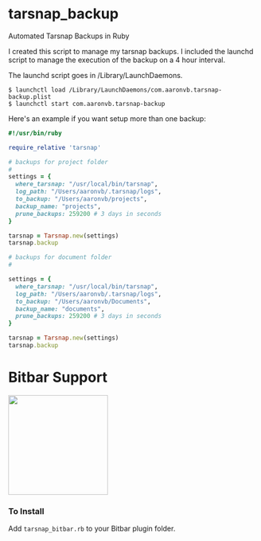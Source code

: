 tarsnap_backup
==============

Automated Tarsnap Backups in Ruby

I created this script to manage my tarsnap backups. I included the launchd script to manage the execution of the backup on a 4 hour interval.

The launchd script goes in /Library/LaunchDaemons.

```terminal
$ launchctl load /Library/LaunchDaemons/com.aaronvb.tarsnap-backup.plist
$ launchctl start com.aaronvb.tarsnap-backup
```

Here's an example if you want setup more than one backup:

```ruby
#!/usr/bin/ruby

require_relative 'tarsnap'

# backups for project folder
#
settings = {
  where_tarsnap: "/usr/local/bin/tarsnap",
  log_path: "/Users/aaronvb/.tarsnap/logs",
  to_backup: "/Users/aaronvb/projects",
  backup_name: "projects",
  prune_backups: 259200 # 3 days in seconds
}

tarsnap = Tarsnap.new(settings)
tarsnap.backup

# backups for document folder
#

settings = {
  where_tarsnap: "/usr/local/bin/tarsnap",
  log_path: "/Users/aaronvb/.tarsnap/logs",
  to_backup: "/Users/aaronvb/Documents",
  backup_name: "documents",
  prune_backups: 259200 # 3 days in seconds
}

tarsnap = Tarsnap.new(settings)
tarsnap.backup
```

# Bitbar Support
<img src="http://aaronvb.com/images/bitbar_ss.png" height=200/>

### To Install

Add `tarsnap_bitbar.rb` to your Bitbar plugin folder.
